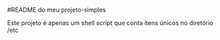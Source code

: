 #README do meu projeto-simples

Este projeto é apenas um shell script que conta itens únicos no diretório /etc



